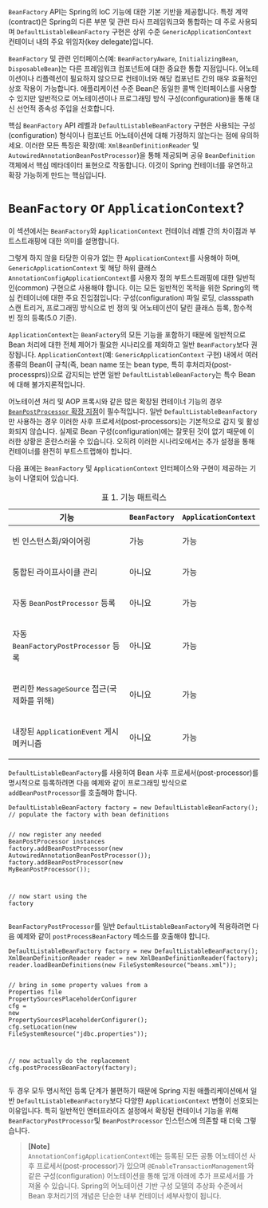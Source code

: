 <p><code>BeanFactory</code> API는 Spring의 IoC 기능에 대한 기본 기반을 제공합니다. 특정 계약(contract)은 Spring의 다른 부분 및 관련 타사 프레임워크와 통합하는 데 주로 사용되며 <code>DefaultListableBeanFactory</code> 구현은 상위 수준 <code>GenericApplicationContext</code> 컨테이너 내의 주요 위임자(key delegate)입니다.</p>
<p><code>BeanFactory</code> 및 관련 인터페이스(예: <code>BeanFactoryAware</code>, <code>InitializingBean</code>, <code>DisposableBean</code>)는 다른 프레임워크 컴포넌트에 대한 중요한 통합 지점입니다. 어노테이션이나 리플렉션이 필요하지 않으므로 컨테이너와 해당 컴포넌트 간의 매우 효율적인 상호 작용이 가능합니다. 애플리케이션 수준 Bean은 동일한 콜백 인터페이스를 사용할 수 있지만 일반적으로 어노테이션이나 프로그래밍 방식 구성(configuration)을 통해 대신 선언적 종속성 주입을 선호합니다.</p>
<p>핵심 <code>BeanFactory</code> API 레벨과 <code>DefaultListableBeanFactory</code> 구현은 사용되는 구성(configuration) 형식이나 컴포넌트 어노테이션에 대해 가정하지 않는다는 점에 유의하세요. 이러한 모든 특징은 확장(예: <code>XmlBeanDefinitionReader</code> 및 <code>AutowiredAnnotationBeanPostProcessor</code>)을 통해 제공되며 공유 <code>BeanDefinition</code> 객체에서 핵심 메타데이터 표현으로 작동합니다. 이것이 Spring 컨테이너를 유연하고 확장 가능하게 만드는 핵심입니다.</p>
<h1 id="beanfactory-or-applicationcontext"><code>BeanFactory</code> or <code>ApplicationContext</code>?</h1>
<p>이 섹션에서는 <code>BeanFactory</code>와 <code>ApplicationContext</code> 컨테이너 레벨 간의 차이점과 부트스트래핑에 대한 의미를 설명합니다.</p>
<p>그렇게 하지 않을 타당한 이유가 없는 한 <code>ApplicationContext</code>를 사용해야 하며, <code>GenericApplicationContext</code> 및 해당 하위 클래스 <code>AnnotationConfigApplicationContext</code>를 사용자 정의 부트스트래핑에 대한 일반적인(common) 구현으로 사용해야 합니다. 이는 모든 일반적인 목적을 위한 Spring의 핵심 컨테이너에 대한 주요 진입점입니다: 구성(configuration) 파일 로딩, classspath 스캔 트리거, 프로그래밍 방식으로 빈 정의 및 어노테이션이 달린 클래스 등록, 함수적 빈 정의 등록(5.0 기준).</p>
<p><code>ApplicationContext</code>는 <code>BeanFactory</code>의 모든 기능을 포함하기 때문에 일반적으로 Bean 처리에 대한 전체 제어가 필요한 시나리오를 제외하고 일반 <code>BeanFactory</code>보다 권장됩니다. <code>ApplicationContext</code>(예: <code>GenericApplicationContext</code> 구현) 내에서 여러 종류의 Bean이 규칙(즉, bean name 또는 bean type, 특히 후처리자(post-processprs))으로 감지되는 반면 일반 <code>DefaultListableBeanFactory</code>는 특수 Bean에 대해 불가지론적입니다.</p>
<p>어노테이션 처리 및 AOP 프록시와 같은 많은 확장된 컨테이너 기능의 경우 <a href="https://docs.spring.io/spring-framework/reference/core/beans/factory-extension.html#beans-factory-extension-bpp"><code>BeanPostProcessor</code> 확장 지점</a>이 필수적입니다. 일반 <code>DefaultListableBeanFactory</code>만 사용하는 경우 이러한 사후 프로세서(post-processors)는 기본적으로 감지 및 활성화되지 않습니다. 실제로 Bean 구성(configuration)에는 잘못된 것이 없기 때문에 이러한 상황은 혼란스러울 수 있습니다. 오히려 이러한 시나리오에서는 추가 설정을 통해 컨테이너를 완전히 부트스트랩해야 합니다.</p>
<p>다음 표에는 <code>BeanFactory</code> 및 <code>ApplicationContext</code> 인터페이스와 구현이 제공하는 기능이 나열되어 있습니다.</p>
<table id="context-introduction-ctx-vs-beanfactory-feature-matrix" class="tableblock frame-all grid-all stripes-odd stretch">
<caption class="title">표 1. 기능 매트릭스</caption>





<thead>
<tr>
<th class="tableblock halign-left valign-top">기능</th>
<th class="tableblock halign-left valign-top"><code>BeanFactory</code></th>
<th class="tableblock halign-left valign-top"><code>ApplicationContext</code></th>
</tr>
</thead>
<tbody>
<tr>
<td class="tableblock halign-left valign-top"><p class="tableblock">빈 인스턴스화/와이어링</p></td>
<td class="tableblock halign-left valign-top"><p class="tableblock">가능</p></td>
<td class="tableblock halign-left valign-top"><p class="tableblock">가능</p></td>
</tr>
<tr>
<td class="tableblock halign-left valign-top"><p class="tableblock">통합된 라이프사이클 관리</p></td>
<td class="tableblock halign-left valign-top"><p class="tableblock">아니요</p></td>
<td class="tableblock halign-left valign-top"><p class="tableblock">가능</p></td>
</tr>
<tr>
<td class="tableblock halign-left valign-top"><p class="tableblock">자동 <code>BeanPostProcessor</code> 등록</p></td>
<td class="tableblock halign-left valign-top"><p class="tableblock">아니요</p></td>
<td class="tableblock halign-left valign-top"><p class="tableblock">가능</p></td>
</tr>
<tr>
<td class="tableblock halign-left valign-top"><p class="tableblock">자동 <code>BeanFactoryPostProcessor</code> 등록</p></td>
<td class="tableblock halign-left valign-top"><p class="tableblock">아니요</p></td>
<td class="tableblock halign-left valign-top"><p class="tableblock">가능</p></td>
</tr>
<tr>
<td class="tableblock halign-left valign-top"><p class="tableblock">편리한 <code>MessageSource</code> 접근(국제화를 위해)</p></td>
<td class="tableblock halign-left valign-top"><p class="tableblock">아니요</p></td>
<td class="tableblock halign-left valign-top"><p class="tableblock">가능</p></td>
</tr>
<tr>
<td class="tableblock halign-left valign-top"><p class="tableblock">내장된 <code>ApplicationEvent</code> 게시 메커니즘</p></td>
<td class="tableblock halign-left valign-top"><p class="tableblock">아니요</p></td>
<td class="tableblock halign-left valign-top"><p class="tableblock">가능</p></td>
</tr>
</tbody>
</table>
<p><code>DefaultListableBeanFactory</code>를 사용하여 Bean 사후 프로세서(post-processor)를 명시적으로 등록하려면 다음 예제와 같이 프로그래밍 방식으로 <code>addBeanPostProcessor</code>를 호출해야 합니다.</p>
<pre><code class="language-java"><span class="token class-name">DefaultListableBeanFactory</span> factory <span class="token operator">=</span> <span class="token keyword">new</span> <span class="token class-name">DefaultListableBeanFactory</span><span class="token punctuation">(</span><span class="token punctuation">)</span><span class="token punctuation">;</span>
<span class="token comment">// populate the factory with bean definitions</span>

<span class="token comment">// now register any needed BeanPostProcessor instances</span>
factory<span class="token punctuation">.</span><span class="token function">addBeanPostProcessor</span><span class="token punctuation">(</span><span class="token keyword">new</span> <span class="token class-name">AutowiredAnnotationBeanPostProcessor</span><span class="token punctuation">(</span><span class="token punctuation">)</span><span class="token punctuation">)</span><span class="token punctuation">;</span>
factory<span class="token punctuation">.</span><span class="token function">addBeanPostProcessor</span><span class="token punctuation">(</span><span class="token keyword">new</span> <span class="token class-name">MyBeanPostProcessor</span><span class="token punctuation">(</span><span class="token punctuation">)</span><span class="token punctuation">)</span><span class="token punctuation">;</span>

<span class="token comment">// now start using the factory</span></code></pre>
<p><code>BeanFactoryPostProcessor</code>를 일반 <code>DefaultListableBeanFactory</code>에 적용하려면 다음 예제와 같이 <code>postProcessBeanFactory</code> 메소드를 호출해야 합니다.</p>
<pre><code class="language-java"><span class="token class-name">DefaultListableBeanFactory</span> factory <span class="token operator">=</span> <span class="token keyword">new</span> <span class="token class-name">DefaultListableBeanFactory</span><span class="token punctuation">(</span><span class="token punctuation">)</span><span class="token punctuation">;</span>
<span class="token class-name">XmlBeanDefinitionReader</span> reader <span class="token operator">=</span> <span class="token keyword">new</span> <span class="token class-name">XmlBeanDefinitionReader</span><span class="token punctuation">(</span>factory<span class="token punctuation">)</span><span class="token punctuation">;</span>
reader<span class="token punctuation">.</span><span class="token function">loadBeanDefinitions</span><span class="token punctuation">(</span><span class="token keyword">new</span> <span class="token class-name">FileSystemResource</span><span class="token punctuation">(</span><span class="token string">"beans.xml"</span><span class="token punctuation">)</span><span class="token punctuation">)</span><span class="token punctuation">;</span>

<span class="token comment">// bring in some property values from a Properties file</span>
<span class="token class-name">PropertySourcesPlaceholderConfigurer</span> cfg <span class="token operator">=</span> <span class="token keyword">new</span> <span class="token class-name">PropertySourcesPlaceholderConfigurer</span><span class="token punctuation">(</span><span class="token punctuation">)</span><span class="token punctuation">;</span>
cfg<span class="token punctuation">.</span><span class="token function">setLocation</span><span class="token punctuation">(</span><span class="token keyword">new</span> <span class="token class-name">FileSystemResource</span><span class="token punctuation">(</span><span class="token string">"jdbc.properties"</span><span class="token punctuation">)</span><span class="token punctuation">)</span><span class="token punctuation">;</span>

<span class="token comment">// now actually do the replacement</span>
cfg<span class="token punctuation">.</span><span class="token function">postProcessBeanFactory</span><span class="token punctuation">(</span>factory<span class="token punctuation">)</span><span class="token punctuation">;</span></code></pre>
<p>두 경우 모두 명시적인 등록 단계가 불편하기 때문에 Spring 지원 애플리케이션에서 일반 <code>DefaultListableBeanFactory</code>보다 다양한 <code>ApplicationContext</code> 변형이 선호되는 이유입니다. 특히 일반적인 엔터프라이즈 설정에서 확장된 컨테이너 기능을 위해 <code>BeanFactoryPostProcessor</code>및 <code>BeanPostProcessor</code> 인스턴스에 의존할 때 더욱 그렇습니다.</p>
<blockquote>
<p><strong>[Note]</strong><br>
<code>AnnotationConfigApplicationContext</code>에는 등록된 모든 공통 어노테이션 사후 프로세서(post-processor)가 있으며 <code>@EnableTransactionManagement</code>와 같은 구성(configuration) 어노테이션을 통해 덮개 아래에 추가 프로세서를 가져올 수 있습니다. Spring의 어노테이션 기반 구성 모델의 추상화 수준에서 Bean 후처리기의 개념은 단순한 내부 컨테이너 세부사항이 됩니다.</p>
</blockquote>